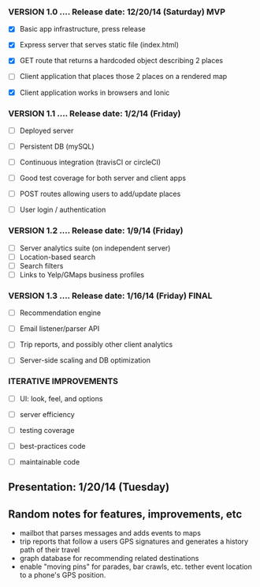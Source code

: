 
### VERSION  1.0 .... Release date:   12/20/14 (Saturday) **MVP**

- [X] Basic app infrastructure, press release
- [X] Express server that serves static file (index.html) 
- [X] GET route that returns a hardcoded object describing 2 places
- [ ] Client application that places those 2 places on a rendered map
- [X] Client application works in browsers and Ionic


### VERSION  1.1 .... Release date:   1/2/14 (Friday)

- [ ] Deployed server 
- [ ] Persistent DB (mySQL)
- [ ] Continuous integration (travisCI or circleCI)
- [ ] Good test coverage for both server and client apps
- [ ] POST routes allowing users to add/update places
- [ ] User login / authentication


### VERSION  1.2 .... Release date:   1/9/14 (Friday)

- [ ] Server analytics suite (on independent server)
- [ ] Location-based search
- [ ] Search filters
- [ ] Links to Yelp/GMaps business profiles

### VERSION  1.3 .... Release date:   1/16/14 (Friday) **FINAL**

- [ ] Recommendation engine
- [ ] Email listener/parser API
- [ ] Trip reports, and possibly other client analytics
- [ ] Server-side scaling and DB optimization


### ITERATIVE IMPROVEMENTS

- [ ] UI: look, feel, and options
- [ ] server efficiency
- [ ] testing coverage
- [ ] best-practices code
- [ ] maintainable code


## Presentation: 1/20/14 (Tuesday)


## Random notes for features, improvements, etc

- mailbot that parses messages and adds events to maps
- trip reports that follow a users GPS signatures and generates a history path of their travel
- graph database for recommending related destinations
- enable "moving pins" for parades, bar crawls, etc.  tether event location to a phone's GPS position.

